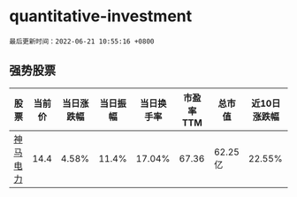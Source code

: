 # quantitative-investment

`最后更新时间：2022-06-21 10:55:16 +0800`

## 强势股票

|股票|当前价|当日涨跌幅|当日振幅|当日换手率|市盈率TTM|总市值|近10日涨跌幅|
|----|----|----|----|----|----|----|----|
|[神马电力](https://xueqiu.com/S/SH603530)|14.4|4.58%|11.4%|17.04%|67.36|62.25亿|22.55%|
